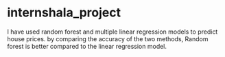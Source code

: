 # internshala_project
 I have used random forest and multiple linear regression models to predict house prices. by comparing the accuracy of the two methods, Random forest is better compared to the linear regression model.
